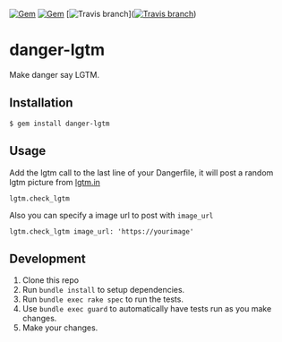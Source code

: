 [![Gem](https://img.shields.io/gem/v/danger-lgtm.svg)](https://rubygems.org/gems/danger-lgtm)
[![Gem](https://img.shields.io/gem/dtv/danger-lgtm.svg)](https://rubygems.org/gems/danger-lgtm)
[![Travis branch](https://img.shields.io/travis/leonhartX/danger-lgtm/master.svg)]([![Travis branch](https://img.shields.io/travis/leonhartX/danger-lgtm/master.svg)](https://travis-ci.org/leonhartX/danger-lgtm))
# danger-lgtm

Make danger say LGTM.

## Installation

    $ gem install danger-lgtm

## Usage

Add the lgtm call to the last line of your Dangerfile, it will post a random lgtm picture from [lgtm.in](https://lgtm.in)

    lgtm.check_lgtm 

Also you can specify a image url to post with `image_url`

    lgtm.check_lgtm image_url: 'https://yourimage'

## Development

1. Clone this repo
2. Run `bundle install` to setup dependencies.
3. Run `bundle exec rake spec` to run the tests.
4. Use `bundle exec guard` to automatically have tests run as you make changes.
5. Make your changes.
